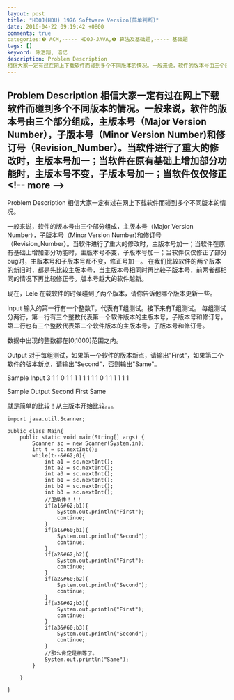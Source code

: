 ```yaml
---
layout: post
title: "HDOJ(HDU) 1976 Software Version(简单判断)"
date: 2016-04-22 09:19:42 +0800
comments: true
categories:❶ ACM,----- HDOJ-JAVA,❺ 算法及基础题,----- 基础题
tags: []
keyword: 陈浩翔, 谙忆
description: Problem Description 
相信大家一定有过在网上下载软件而碰到多个不同版本的情况。一般来说，软件的版本号由三个部分组成，主版本号（Major Version Number），子版本号（Minor Version Number)和修订号（Revision_Number）。当软件进行了重大的修改时，主版本号加一；当软件在原有基础上增加部分功能时，主版本号不变，子版本号加一；当软件仅仅修正 
---
```



Problem Description 
相信大家一定有过在网上下载软件而碰到多个不同版本的情况。一般来说，软件的版本号由三个部分组成，主版本号（Major Version Number），子版本号（Minor Version Number)和修订号（Revision_Number）。当软件进行了重大的修改时，主版本号加一；当软件在原有基础上增加部分功能时，主版本号不变，子版本号加一；当软件仅仅修正
&#60;!-- more --&#62;
----------

Problem Description
相信大家一定有过在网上下载软件而碰到多个不同版本的情况。

一般来说，软件的版本号由三个部分组成，主版本号（Major Version Number），子版本号（Minor Version Number)和修订号（Revision_Number）。当软件进行了重大的修改时，主版本号加一；当软件在原有基础上增加部分功能时，主版本号不变，子版本号加一；当软件仅仅修正了部分bug时，主版本号和子版本号都不变，修正号加一。
在我们比较软件的两个版本的新旧时，都是先比较主版本号，当主版本号相同时再比较子版本号，前两者都相同的情况下再比较修正号。版本号越大的软件越新。

现在，Lele 在载软件的时候碰到了两个版本，请你告诉他哪个版本更新一些。
 

Input
输入的第一行有一个整数T，代表有T组测试。接下来有T组测试。
每组测试分两行，第一行有三个整数代表第一个软件版本的主版本号，子版本号和修订号。第二行也有三个整数代表第二个软件版本的主版本号，子版本号和修订号。

数据中出现的整数都在[0,1000]范围之内。
 

Output
对于每组测试，如果第一个软件的版本新点，请输出"First"，如果第二个软件的版本新点，请输出"Second"，否则输出"Same"。 

 

Sample Input
3
1 1 0
1 1 1
1 1 1
1 1 0
1 1 1
1 1 1
 

Sample Output
Second
First
Same


就是简单的比较！从主版本开始比较。。。

```
import java.util.Scanner;

public class Main{
	public static void main(String[] args) {
		Scanner sc = new Scanner(System.in);
		int t = sc.nextInt();
		while(t--&#62;0){
			int a1 = sc.nextInt();
			int a2 = sc.nextInt();
			int a3 = sc.nextInt();
			int b1 = sc.nextInt();
			int b2 = sc.nextInt();
			int b3 = sc.nextInt();
			//卫条件！！！
			if(a1&#62;b1){
				System.out.println("First");
				continue;
			}
			if(a1&#60;b1){
				System.out.println("Second");
				continue;
			}
			if(a2&#62;b2){
				System.out.println("First");
				continue;
			}
			if(a2&#60;b2){
				System.out.println("Second");
				continue;
			}
			if(a3&#62;b3){
				System.out.println("First");
				continue;
			}
			if(a3&#60;b3){
				System.out.println("Second");
				continue;
			}
			//那么肯定是相等了。
			System.out.println("Same");
		}
		
	}

}

```